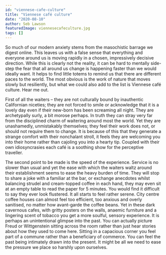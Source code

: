 ```yaml
---
id: "viennese-cafe-culture"
title: "Viennese café culture"
date: "2020-08-10"
author: Seb Lawson
featuredImage: viennesecafeculture.jpg
tags: []
---
```

So much of our modern anxiety stems from the masochistic barrage we digest online. This leaves us with a false sense that everything and everyone around us is moving rapidly in a chosen, impressively decisive direction. While this is clearly not the reality, it can be hard to mentally side-step the fear that all around us change is happening faster than we would ideally want. It helps to find little totems to remind us that there are different paces to the world. The most obvious is the work of nature that moves slowly but resiliently, but what we could also add to the list is Viennese café culture. Hear me out.

First of all the waiters – they are not culturally bound by inauthentic Californian niceties; they are not forced to smile or acknowledge that it is a lovely day even if their new-born has been screaming all night. They are archetypally surly, a bit morose perhaps. In truth they can stray very far from the disciplined charm of waitering around most the world. Yet they are unashamedly, unmistakably themselves; they feel their work does not, or should not require them to change. It is because of this that they generate a strange comfort with their nonchalant stroll, it feels they are welcoming you into their home rather than cajoling you into a hearty tip. Coupled with their own idiosyncrasies each café is a soothing show for the perceptive traveller.

The second point to be made is the speed of the experience. Service is no slower than usual and yet the ease with which the waiters waltz around their establishment seems to ease the heavy burden of time. They will stop to share a joke with a familiar at the bar, or exchange anecdotes whilst balancing strudel and cream-topped coffee in each hand, they may even sit at an empty table to read the paper for 5 minutes. You would find it difficult to say they ever look flustered. It all starts to feel rather serene. City centre coffee houses can almost feel too efficient, too anxious and overly sanitised, no matter how avant-garde the coffee beans. Yet in these dark cavernous cafes, with gritty posters on the walls, anaemic furniture and a lingering scent of tobacco you get a more soulful, sensory experience. It is perhaps an unintentional glimpse into the past. You can actually picture Freud or Wittgenstein sitting across the room rather than just hear stories about how they used to come here. Sitting in a capacious corner you feel part of a commune rather than a beneficiary of commerce. You can feel the past being intimately drawn into the present. It might be all we need to ease the pressure we place so harshly upon ourselves.
